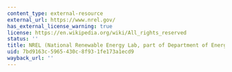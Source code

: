 ```yaml
---
content_type: external-resource
external_url: https://www.nrel.gov/
has_external_license_warning: true
license: https://en.wikipedia.org/wiki/All_rights_reserved
status: ''
title: NREL (National Renewable Energy Lab, part of Department of Energy)
uid: 7bd9163c-5965-430c-8f93-1fe173a1ecd9
wayback_url: ''
---
```

